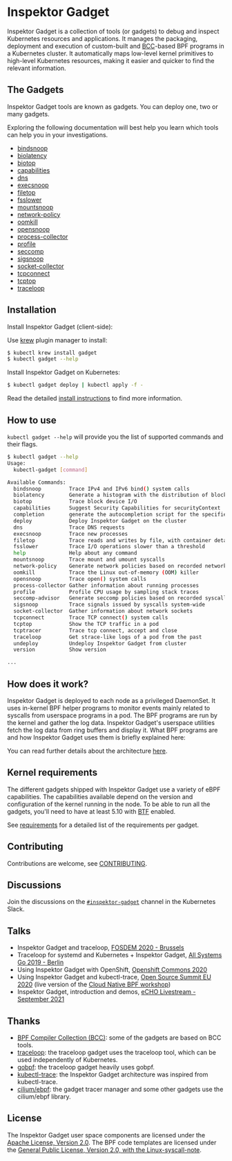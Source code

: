 # Inspektor Gadget

Inspektor Gadget is a collection of tools (or gadgets) to debug and inspect Kubernetes resources and applications. It manages the packaging, deployment and execution of custom-built and [BCC](https://github.com/iovisor/bcc)-based BPF programs in a Kubernetes cluster. It automatically maps low-level kernel primitives to high-level Kubernetes resources, making it easier and quicker to find the relevant information.

## The Gadgets

Inspektor Gadget tools are known as gadgets. You can deploy one, two or many gadgets.

Exploring the following documentation will best help you learn which tools can help you in your investigations.

- [bindsnoop](docs/guides/bindsnoop.md)
- [biolatency](docs/guides/biolatency.md)
- [biotop](docs/guides/biotop.md)
- [capabilities](docs/guides/capabilities.md)
- [dns](docs/guides/dns.md)
- [execsnoop](docs/guides/execsnoop.md)
- [filetop](docs/guides/filetop.md)
- [fsslower](docs/guides/fsslower.md)
- [mountsnoop](docs/guides/mountsnoop.md)
- [network-policy](docs/guides/network-policy.md)
- [oomkill](docs/guides/oomkill.md)
- [opensnoop](docs/guides/opensnoop.md)
- [process-collector](docs/guides/process-collector.md)
- [profile](docs/guides/profile.md)
- [seccomp](docs/guides/seccomp.md)
- [sigsnoop](docs/guides/sigsnoop.md)
- [socket-collector](docs/guides/socket-collector.md)
- [tcpconnect](docs/guides/tcpconnect.md)
- [tcptop](docs/guides/tcptop.md)
- [traceloop](docs/guides/traceloop.md)

## Installation

Install Inspektor Gadget (client-side):

Use [krew](https://sigs.k8s.io/krew) plugin manager to install:

```bash
$ kubectl krew install gadget
$ kubectl gadget --help
```

Install Inspektor Gadget on Kubernetes:

```bash
$ kubectl gadget deploy | kubectl apply -f -
```

Read the detailed [install instructions](docs/install.md) to find more information.

## How to use

`kubectl gadget --help` will provide you the list of supported commands and their
flags.

```bash
$ kubectl gadget --help
Usage:
  kubectl-gadget [command]

Available Commands:
  bindsnoop         Trace IPv4 and IPv6 bind() system calls
  biolatency        Generate a histogram with the distribution of block device I/O latency
  biotop            Trace block device I/O
  capabilities      Suggest Security Capabilities for securityContext
  completion        generate the autocompletion script for the specified shell
  deploy            Deploy Inspektor Gadget on the cluster
  dns               Trace DNS requests
  execsnoop         Trace new processes
  filetop           Trace reads and writes by file, with container details
  fsslower          Trace I/O operations slower than a threshold
  help              Help about any command
  mountsnoop        Trace mount and umount syscalls
  network-policy    Generate network policies based on recorded network activity
  oomkill           Trace the Linux out-of-memory (OOM) killer
  opensnoop         Trace open() system calls
  process-collector Gather information about running processes
  profile           Profile CPU usage by sampling stack traces
  seccomp-advisor   Generate seccomp policies based on recorded syscalls activity
  sigsnoop          Trace signals issued by syscalls system-wide
  socket-collector  Gather information about network sockets
  tcpconnect        Trace TCP connect() system calls
  tcptop            Show the TCP traffic in a pod
  tcptracer         Trace tcp connect, accept and close
  traceloop         Get strace-like logs of a pod from the past
  undeploy          Undeploy Inspektor Gadget from cluster
  version           Show version

...
```

## How does it work?

Inspektor Gadget is deployed to each node as a privileged DaemonSet.
It uses in-kernel BPF helper programs to monitor events mainly related to
syscalls from userspace programs in a pod. The BPF programs are run by
the kernel and gather the log data. Inspektor Gadget's userspace
utilities fetch the log data from ring buffers and display it. What BPF
programs are and how Inspektor Gadget uses them is briefly explained here:

You can read further details about the architecture [here](docs/architecture.md).

## Kernel requirements

The different gadgets shipped with Inspektor Gadget use a variety of eBPF
capabilities. The capabilities available depend on the version and
configuration of the kernel running in the node. To be able to run all the
gadgets, you'll need to have at least 5.10 with
[BTF](https://www.kernel.org/doc/html/latest/bpf/btf.html) enabled.

See [requirements](docs/requirements.md) for a detailed list of the
requirements per gadget.

## Contributing

Contributions are welcome, see [CONTRIBUTING](docs/CONTRIBUTING.md).

## Discussions

Join the discussions on the [`#inspektor-gadget`](https://kubernetes.slack.com/messages/inspektor-gadget/) channel in the Kubernetes Slack.

## Talks

- Inspektor Gadget and traceloop, [FOSDEM 2020 - Brussels](https://fosdem.org/2020/schedule/event/containers_bpf_tracing/)
- Traceloop for systemd and Kubernetes + Inspektor Gadget, [All Systems Go 2019 - Berlin](https://cfp.all-systems-go.io/ASG2019/talk/98A9LW/)
- Using Inspektor Gadget with OpenShift, [Openshift Commons 2020](https://www.youtube.com/watch?v=X9PI7OWLJSY)
- Using Inspektor Gadget and kubectl-trace, [Open Source Summit EU 2020](https://www.youtube.com/watch?v=2f54ni2X-zo) (live version of the [Cloud Native BPF workshop](https://github.com/kinvolk/cloud-native-bpf-workshop))
- Inspektor Gadget, introduction and demos, [eCHO Livestream - September 2021](https://www.youtube.com/watch?v=RZ2qNm_vlUc)

## Thanks

* [BPF Compiler Collection (BCC)](https://github.com/iovisor/bcc): some of the gadgets are based on BCC tools.
* [traceloop](https://github.com/kinvolk/traceloop): the traceloop gadget uses the traceloop tool, which can be used independently of Kubernetes.
* [gobpf](https://github.com/kinvolk/gobpf): the traceloop gadget heavily uses gobpf.
* [kubectl-trace](https://github.com/iovisor/kubectl-trace): the Inspektor Gadget architecture was inspired from kubectl-trace.
* [cilium/ebpf](https://github.com/cilium/ebpf): the gadget tracer manager and some other gadgets use the cilium/ebpf library.

## License

The Inspektor Gadget user space components are licensed under the
[Apache License, Version 2.0](LICENSE). The BPF code templates are licensed
under the [General Public License, Version 2.0, with the Linux-syscall-note](LICENSE-bpf.txt).
